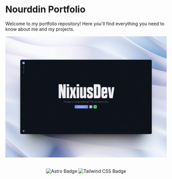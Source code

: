 # Nourddin Portfolio
Welcome to my portfolio repository! Here you'll find everything you need to know about me and my projects.

<div align="center">
  <a href="https://nixiusdev.netlify.app/">
    <img src="./public/projects/nixiusdev-portfolio.webp">
  </a>
</div>

<br>

<div align="center">

![Astro Badge](https://img.shields.io/badge/Astro-BC52EE?logo=astro&logoColor=fff&style=for-the-badge)
![Tailwind CSS Badge](https://img.shields.io/badge/Tailwind%20CSS-06B6D4?logo=tailwindcss&logoColor=fff&style=for-the-badge)

</div>
